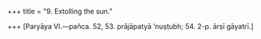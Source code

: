 +++
title = "9. Extolling the sun."

+++
[Paryāya VI.—pañca. 52, 53. prājāpatyā ’nuṣṭubh; 54. 2-p. ārṣī gāyatrī.]

